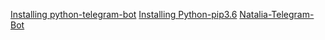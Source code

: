 


[Installing python-telegram-bot](https://github.com/python-telegram-bot/python-telegram-bot#installing)
[Installing Python-pip3.6](https://gist.github.com/dschep/24aa61672a2092246eaca2824400d37f)
[Natalia-Telegram-Bot](https://github.com/Whalepool/Natalia)
